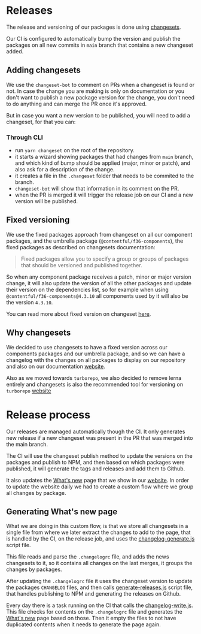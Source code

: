 # Releases

The release and versioning of our packages is done using [changesets](https://github.com/changesets/changesets).

Our CI is configured to automatically bump the version and publish the packages on all new commits in `main` branch that contains a new changeset added.

## Adding changesets

We use the `changeset-bot` to comment on PRs when a changeset is found or not.
In case the change you are making is only on documentation or you don't want to publish a new package version for the change, you don't need to do anything and can merge the PR once it's approved.

But in case you want a new version to be published, you will need to add a changeset, for that you can:

### Through CLI

- run `yarn changeset` on the root of the repository.
- it starts a wizard showing packages that had changes from `main` branch, and which kind of bump should be applied (major, minor or patch), and also ask for a description of the change.
- it creates a file in the `.changeset` folder that needs to be commited to the branch.
- `changeset-bot` will show that information in its comment on the PR.
- when the PR is merged it will trigger the release job on our CI and a new version will be published.

## Fixed versioning

We use the fixed packages approach from changeset on all our component packages, and the umbrella package (`@contentful/f36-components`), the fixed packages as described on changesets documentation:

> Fixed packages allow you to specify a group or groups of packages that should be versioned and published together.

So when any component package receives a patch, minor or major version change, it will also update the version of all the other packages and update their version on the dependencies list, so for example when using `@contentful/f36-components@4.3.10` all components used by it will also be the version `4.3.10`.

You can read more about fixed version on changeset [here](https://github.com/changesets/changesets/blob/main/docs/fixed-packages.md).

## Why changesets

We decided to use changesets to have a fixed version across our components packages and our umbrella package, and so we can have a changelog with the changes on all packages to display on our repository and also on our documentation [website](https://f36.contentful.com/whats-new).

Also as we moved towards `turborepo`, we also decided to remove lerna entirely and changesets is also the recommended tool for versioning on `turborepo` [website](https://turborepo.org/docs/guides/migrate-from-lerna#package-publishing-versioning-and-changelog-generation)

# Release process

Our releases are managed automatically though the CI. It only generates new release if a new changeset was present in the PR that was merged into the main branch.

The CI will use the changeset publish method to update the versions on the packages and publish to NPM, and then based on which packages were published, it will generate the tags and releases and add them to Github.

It also updates the [What's new](https://f36.contentful.com/whats-new) page that we show in our [website](https://f36.contentful.com/whats-new). In order to update the website daily we had to create a custom flow where we group all changes by package.

## Generating What's new page

What we are doing in this custom flow, is that we store all changesets in a single file from where we later extract the changes to add to the page, that is handled by the CI, on the release job, and uses the [changelog-generate.js](https://github.com/contentful/forma-36/blob/fe934ff657852993ef321348651cbce0a68dc349/scripts/changesets/changelog-generate.js) script file.

This file reads and parse the `.changelogrc` file, and adds the news changesets to it, so it contains all changes on the last merges, it groups the changes by packages.

After updating the `.changelogrc` file it uses the changeset version to update the packages `CHANGELOG` files, and then calls [generate-releases.js](https://github.com/contentful/forma-36/blob/fe934ff657852993ef321348651cbce0a68dc349/scripts/changesets/generate-releases.js) script file, that handles publishing to NPM and generating the releases on Github.

Every day there is a task running on the CI that calls the [changelog-write.js](https://github.com/contentful/forma-36/blob/fe934ff657852993ef321348651cbce0a68dc349/scripts/changesets/changelog-write.js). This file checks for contents on the `.changelogrc` file and generates the [What's new](https://f36.contentful.com/whats-new) page based on those. Then it empty the files to not have duplicated contents when it needs to generate the page again.
